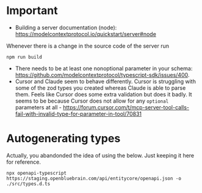 # Important

- Building a server documentation (node): https://modelcontextprotocol.io/quickstart/server#node

Whenever there is a change in the source code of the server run 

```shell
npm run build
```


- There needs to be at least one nonoptional parameter in your schema: https://github.com/modelcontextprotocol/typescript-sdk/issues/400. 
- Cursor and Claude seem to behave differently. Cursor is struggling with some of the zod types you created whereas Claude is able to parse them. Feels like Cursor does some
extra validation but does it badly. It seems to be because Cursor does not allow for any `optional` parameters at all - https://forum.cursor.com/t/mcp-server-tool-calls-fail-with-invalid-type-for-parameter-in-tool/70831

# Autogenerating types
Actually, you abandonded the idea of using the below. Just keeping it here for reference.

```shell
npx openapi-typescript https://staging.openbluebrain.com/api/entitycore/openapi.json -o ./src/types.d.ts
```


